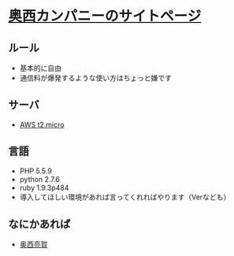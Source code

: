 # [奥西カンパニーのサイトページ](http://okunishi-company.tokyo)

## ルール
* 基本的に自由
* 通信料が爆発するような使い方はちょっと嫌です

## サーバ
* [AWS t2.micro](http://aws.amazon.com/jp/ec2/instance-types/)

## 言語
* PHP 5.5.9
* python 2.7.6
* ruby 1.9.3p484
* 導入してほしい環境があれば言ってくれればやります（Verなども）


## なにかあれば
* [奥西亮賀](https://www.facebook.com/ryoga.okunishi)

